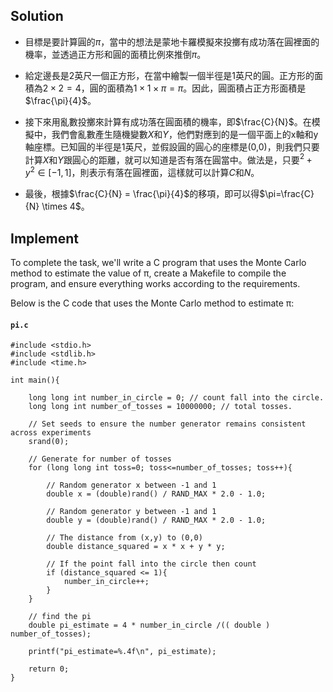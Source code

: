 ## Solution
- 目標是要計算圓的$\pi$，當中的想法是蒙地卡羅模擬來投擲有成功落在圓裡面的機率，並透過正方形和圓的面積比例來推倒$\pi$。

- 給定邊長是2英尺一個正方形，在當中繪製一個半徑是1英尺的圓。正方形的面積為$2 \times 2=4$，圓的面積為$1 \times 1 \times \pi=\pi$。因此，圓面積占正方形面積是$\frac{\pi}{4}$。

- 接下來用亂數投擲來計算有成功落在圓面積的機率，即$\frac{C}{N}$。在模擬中，我們會亂數產生隨機變數$X$和$Y$，他們對應到的是一個平面上的x軸和y軸座標。已知圓的半徑是1英尺，並假設圓的圓心的座標是(0,0)，則我們只要計算$X$和$Y$跟圓心的距離，就可以知道是否有落在圓當中。做法是，只要$^2+y^2 \in [-1,1]$，則表示有落在圓裡面，這樣就可以計算$C$和$N$。

- 最後，根據$\frac{C}{N} = \frac{\pi}{4}$的移項，即可以得$\pi=\frac{C}{N} \times 4$。

## Implement

To complete the task, we'll write a C program that uses the Monte Carlo method to estimate the value of π, create a Makefile to compile the program, and ensure everything works according to the requirements.

Below is the C code that uses the Monte Carlo method to estimate π:

#### `pi.c`
```c=
#include <stdio.h>
#include <stdlib.h>
#include <time.h>

int main(){

    long long int number_in_circle = 0; // count fall into the circle.
    long long int number_of_tosses = 10000000; // total tosses.

    // Set seeds to ensure the number generator remains consistent across experiments
    srand(0);

    // Generate for number of tosses
    for (long long int toss=0; toss<=number_of_tosses; toss++){

        // Random generator x between -1 and 1
        double x = (double)rand() / RAND_MAX * 2.0 - 1.0;

        // Random generator y between -1 and 1
        double y = (double)rand() / RAND_MAX * 2.0 - 1.0;
        
        // The distance from (x,y) to (0,0)
        double distance_squared = x * x + y * y;
        
        // If the point fall into the circle then count
        if (distance_squared <= 1){
            number_in_circle++;
        }
    }

    // find the pi
    double pi_estimate = 4 * number_in_circle /(( double ) number_of_tosses);

    printf("pi_estimate=%.4f\n", pi_estimate); 

    return 0;
}


```
